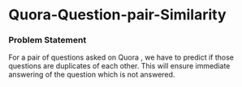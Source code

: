 # Quora-Question-pair-Similarity
### Problem Statement
For a pair of questions asked on Quora , we have to predict if those questions are duplicates of each other. This will ensure immediate answering of the question which is not answered.
